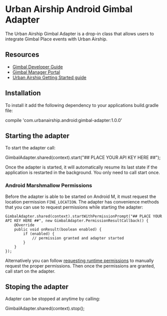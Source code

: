 # Urban Airship Android Gimbal Adapter

The Urban Airship Gimbal Adapter is a drop-in class that allows users to integrate Gimbal Place events with
Urban Airship.

## Resources
- [Gimbal Developer Guide](https://gimbal.com/doc/android/v2/devguide.html)
- [Gimbal Manager Portal](https://manager.gimbal.com)
- [Urban Airship Getting Started guide](http://docs.urbanairship.com/build/android.html)

## Installation

To install it add the following dependency to your applications build.gradle file:

   compile 'com.urbanairship.android:gimbal-adapter:1.0.0'


## Starting the adapter

To start the adapter call:

   GimbalAdapter.shared(context).start("## PLACE YOUR API KEY HERE ##");

Once the adapter is started, it will automatically resume its last state if
the application is restarted in the background. You only need to call start
once.

### Android Marshmallow Permissions

Before the adapter is able to be started on Android M, it must request the location permission
``FINE_LOCATION``. The adapter has convenience methods that you can use to request permissions while
starting the adapter:

    GimbalAdapter.shared(context).startWithPermissionPrompt("## PLACE YOUR API KEY HERE ##", new GimbalAdapter.PermissionResultCallback() {
        @Override
        public void onResult(boolean enabled) {
            if (enabled) {
                // permission granted and adapter started
            }
        }
    });

Alternatively you can follow [requesting runtime permissions](https://developer.android.com/training/permissions/requesting.html)
to manually request the proper permissions. Then once the permissions are granted, call start on the adapter.

## Stoping the adapter

Adapter can be stopped at anytime by calling:

   GimbalAdapter.shared(context).stop();
